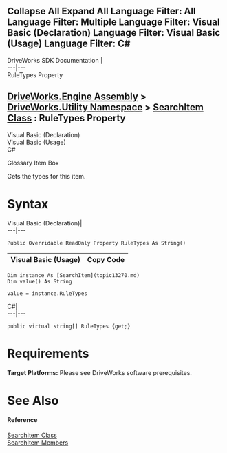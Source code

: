        

 Collapse All Expand All  Language Filter: All  Language Filter: Multiple  Language Filter: Visual Basic (Declaration) Language Filter: Visual Basic (Usage) Language Filter: C#  
---  
DriveWorks SDK Documentation  |   
---|---  
RuleTypes Property   
  
[DriveWorks.Engine Assembly](topic2156.md) > [DriveWorks.Utility Namespace](topic13190.md) > [SearchItem Class](topic13270.md) : RuleTypes Property  
---  
  
Visual Basic (Declaration)    
Visual Basic (Usage)    
C# 

Glossary Item Box

Gets the types for this item. 

# Syntax

Visual Basic (Declaration)|   
---|---  
      
    
    Public Overridable ReadOnly Property RuleTypes As String()  
  
Visual Basic (Usage)| Copy Code  
---|---  
      
    
    Dim instance As [SearchItem](topic13270.md)
    Dim value() As String
     
    value = instance.RuleTypes  
  
C#|   
---|---  
      
    
    public virtual string[] RuleTypes {get;}  
  
# Requirements

**Target Platforms:** Please see DriveWorks software prerequisites.

# See Also

#### Reference

[SearchItem Class](topic13270.md)   
[SearchItem Members](topic13271.md)


